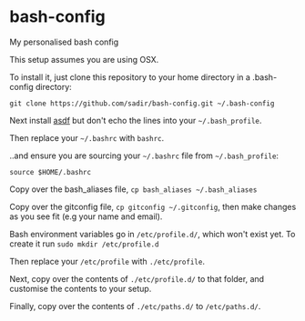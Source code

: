 # bash-config
My personalised bash config

This setup assumes you are using OSX.

To install it, just clone this repository to your home directory in a .bash-config directory:

```
git clone https://github.com/sadir/bash-config.git ~/.bash-config
```

Next install [asdf](https://github.com/asdf-vm/asdf) but don't echo the lines into your `~/.bash_profile`.

Then replace your `~/.bashrc` with `bashrc`.

..and ensure you are sourcing your `~/.bashrc` file from `~/.bash_profile`:

`source $HOME/.bashrc`

Copy over the bash_aliases file, `cp bash_aliases ~/.bash_aliases`

Copy over the gitconfig file, `cp gitconfig ~/.gitconfig`, then make changes as you see fit (e.g your name and email).

Bash environment variables go in `/etc/profile.d/`, which won't exist yet. To create it run `sudo mkdir /etc/profile.d`

Then replace your `/etc/profile` with `./etc/profile`.

Next, copy over the contents of `./etc/profile.d/` to that folder, and customise the contents to your setup.

Finally, copy over the contents of `./etc/paths.d/` to `/etc/paths.d/`.
